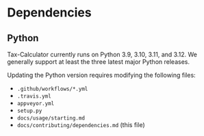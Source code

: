# Dependencies

## Python

Tax-Calculator currently runs on Python 3.9, 3.10, 3.11, and 3.12.
We generally support at least the three latest major Python releases.

Updating the Python version requires modifying the following files:
* `.github/workflows/*.yml`
* `.travis.yml`
* `appveyor.yml`
* `setup.py`
* `docs/usage/starting.md`
* `docs/contributing/dependencies.md` (this file)
